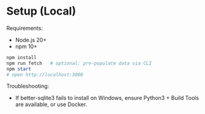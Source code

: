 # Setup (Local)

Requirements:
- Node.js 20+
- npm 10+

```powershell
npm install
npm run fetch   # optional: pre-populate data via CLI
npm start
# open http://localhost:3000
```

Troubleshooting:
- If better-sqlite3 fails to install on Windows, ensure Python3 + Build Tools are available, or use Docker.
